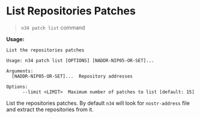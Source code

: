 # List Repositories Patches

> `n34 patch list` command

**Usage:**
```
List the repositories patches

Usage: n34 patch list [OPTIONS] [NADDR-NIP05-OR-SET]...

Arguments:
  [NADDR-NIP05-OR-SET]...  Repository addresses

Options:
      --limit <LIMIT>  Maximum number of patches to list [default: 15]
```

List the repositories patches. By default `n34` will look for `nostr-address`
file and extract the repositories from it.

